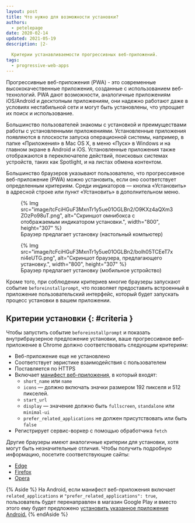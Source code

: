 ```yaml
---
layout: post
title: Что нужно для возможности установки?
authors:
  - petelepage
date: 2020-02-14
updated: 2021-05-19
description: |2-

  Критерии устанавливаемости прогрессивных веб-приложений.
tags:
  - progressive-web-apps
---
```


Прогрессивные веб-приложения (PWA) - это современные высококачественные приложения, созданные с использованием веб-технологий. PWA дают возможности, аналогичные приложениям iOS/Android и десктопным приложениям, они надежно работают даже в условиях нестабильной сети и могут быть установлены, что упрощает их поиск и использование.

Большинство пользователей знакомы с установкой и преимуществами работы с установленными приложениями. Установленные приложения появляются в плоскости запуска операционной системы, например, в папке «Приложения» в Mac OS X, в меню «Пуск» в Windows и на главном экране в Android и iOS. Установленные приложения также отображаются в переключателе действий, поисковых системах устройств, таких как Spotlight, и на листах обмена контентом.

Большинство браузеров указывают пользователю, что прогрессивное веб-приложение (PWA) можно установить, если оно соответствует определенным критериям. Среди индикаторов — кнопка «Установить» в адресной строке или пункт «Установить» в дополнительном меню.

<div class="switcher">
  <figure id="browser-install-promo">{% Img src="image/tcFciHGuF3MxnTr1y5ue01OGLBn2/O9KXz4aQXm3ZOzPo98uT.png", alt="Скриншот омнибокса с отображаемым индикатором установки.", width="800", height="307" %}<figcaption> Браузер предлагает установку (настольный компьютер)</figcaption></figure>
  <figure>{% Img src="image/tcFciHGuF3MxnTr1y5ue01OGLBn2/bolh05TCEeT7xni4eUTG.png", alt="Скриншот браузера, предлагающего установку.", width="800", height="307" %} <figcaption> Браузер предлагает установку (мобильное устройство) </figcaption></figure>
</div>

Кроме того, при соблюдении критериев многие браузеры запускают событие `beforeinstallprompt`, что позволяет предоставить встроенный в приложение пользовательский интерфейс, который будет запускать процесс установки в вашем приложении.

## Критерии установки {: #criteria }

Чтобы запустить событие `beforeinstallprompt` и показать внутрибраузерное предложение установки, ваше прогрессивное веб-приложение в Chrome должно соответствовать следующим критериям:

- Веб-приложение еще не установлено
- Соответствует эвристике взаимодействия с пользователем
- Поставляется по HTTPS
- Включает [манифест веб-приложения](/add-manifest/), в который входят:
    - `short_name` или `name`
    - `icons` — должно включать значки размером 192 пикселя и 512 пикселей.
    - `start_url`
    - `display` — значение должно быть `fullscreen`, `standalone` или `minimal-ui`
    - `prefer_related_applications` не должен присутствовать или быть `false`
- Регистрирует сервис-воркер с помощью обработчика `fetch`

Другие браузеры имеют аналогичные критерии для установки, хотя могут быть незначительные отличия. Чтобы получить подробную информацию, посетите соответствующие сайты:

- [Edge](https://docs.microsoft.com/en-us/microsoft-edge/progressive-web-apps#requirements)
- [Firefox](https://developer.mozilla.org/docs/Web/Progressive_web_apps/Installable_PWAs)
- [Opera](https://dev.opera.com/articles/installable-web-apps/)

{% Aside %} На Android, если манифест веб-приложения включает `related_applications` и `"prefer_related_applications": true`, пользователь будет перенаправлен в магазин Google Play и вместо этого ему будет предложено [установить указанное приложение Android.](https://developer.chrome.com/blog/app-install-banners-native/) {% endAside %}
